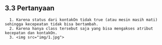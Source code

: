 ## 3.3 Pertanyaan
      1. Karena status dari kontakOn tidak true (atau mesin masih mati) sehingga kecepeatan tidak bisa bertambah.
      2. Karena hanya class tersebut saja yang bisa mengakses atribut kecepatan dan kontakOn.
      3. <img src="img/1.jpg">
